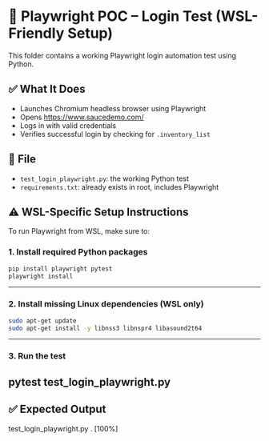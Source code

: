 # 🧪 Playwright POC – Login Test (WSL-Friendly Setup)

This folder contains a working Playwright login automation test using Python.

## ✅ What It Does

- Launches Chromium headless browser using Playwright
- Opens https://www.saucedemo.com/
- Logs in with valid credentials
- Verifies successful login by checking for `.inventory_list`

## 📂 File

- `test_login_playwright.py`: the working Python test
- `requirements.txt`: already exists in root, includes Playwright

## ⚠️ WSL-Specific Setup Instructions

To run Playwright from WSL, make sure to:

### 1. Install required Python packages
```bash
pip install playwright pytest
playwright install
```
---
### 2. Install missing Linux dependencies (WSL only)
```bash
sudo apt-get update
sudo apt-get install -y libnss3 libnspr4 libasound2t64
```
---
### 3. Run the test 
pytest test_login_playwright.py
---
## ✅ Expected Output
test_login_playwright.py . [100%]